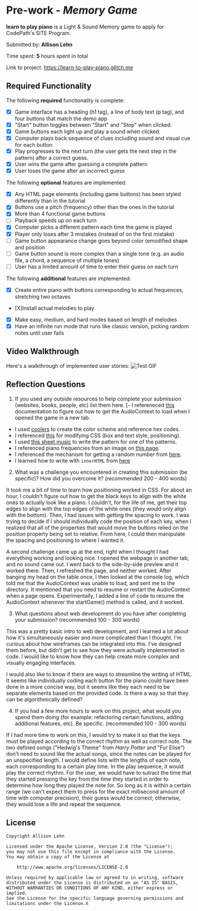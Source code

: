 # Pre-work - *Memory Game*

**learn to play piano** is a Light & Sound Memory game to apply for CodePath's SITE Program. 

Submitted by: **Allison Lehn**

Time spent: **5** hours spent in total

Link to project: <https://learn-to-play-piano.glitch.me>

## Required Functionality

The following **required** functionality is complete:

* [X] Game interface has a heading (h1 tag), a line of body text (p tag), and four buttons that match the demo app
* [X] "Start" button toggles between "Start" and "Stop" when clicked. 
* [X] Game buttons each light up and play a sound when clicked. 
* [X] Computer plays back sequence of clues including sound and visual cue for each button
* [X] Play progresses to the next turn (the user gets the next step in the pattern) after a correct guess. 
* [X] User wins the game after guessing a complete pattern
* [X] User loses the game after an incorrect guess

The following **optional** features are implemented:

* [X] Any HTML page elements (including game buttons) has been styled differently than in the tutorial
* [X] Buttons use a pitch (frequency) other than the ones in the tutorial
* [X] More than 4 functional game buttons
* [  ] Playback speeds up on each turn
* [X] Computer picks a different pattern each time the game is played
* [X] Player only loses after 3 mistakes (instead of on the first mistake)
* [  ] Game button appearance change goes beyond color (emodified shape and position
* [  ] Game button sound is more complex than a single tone (e.g. an audio file, a chord, a sequence of multiple tones)
* [  ] User has a limited amount of time to enter their guess on each turn

The following **additional** features are implemented:


- [X] Create entire piano with buttons corresponding to actual frequences, stretching two octaves
- [X]Install actual melodies to play
- [X] Make easy, medium, and hard modes based on length of melodies
- [X] Have an infinite run mode that runs like classic version, picking random notes until user fails

## Video Walkthrough

Here's a walkthrough of implemented user stories:
![Test GIF](https://cdn.glitch.com/4b55c717-1f82-4535-bcd9-b5c8edb54fc5%2Ftest_piano.gif?v=1616146728645)


## Reflection Questions
1. If you used any outside resources to help complete your submission (websites, books, people, etc) list them here. 
 [- I refereneced [this](https://developers.google.com/web/updates/2017/09/autoplay-policy-changes#webaudio) documentation to figure out how to get the AudioContext to load when I opened the game in a new tab.  
- I used [coolers](https://coolors.co/4c9f70-e8d7ff-1c5d99-267dcf-ffd166-ffc233-62bfed) to create the color scheme and reference hex codes.  
- I referenced [this](https://cssreference.io/) for modifying CSS (box and text style, positioning).  
- I used [this sheet music](https://youtu.be/8UJAol7ndfM) to write the pattern for one of the patterns.  
- I referenced piano frequencies from an image on [this page](https://amath.colorado.edu/pub/matlab/music/).  
- I referenced the mechanism for getting a random number from [here](https://developer.mozilla.org/en-US/docs/Web/JavaScript/Reference/Global_Objects/Math/random).
- I learned how to write with `innerHTML` from [here](https://stackoverflow.com/questions/9689109/how-to-display-javascript-variables-in-a-html-page-without-document-write/9689182)

2. What was a challenge you encountered in creating this submission (be specific)? How did you overcome it? (recommended 200 - 400 words) 

  It took me a bit of time to learn how positioning worked in CSS. 
  For about an hour, I couldn't figure out how to get the black keys to align with the white ones to actually look like a piano. 
  I couldn't, for the life of me, get their top edges to align with the top edges of the white ones (they would only align with the bottom).
  Then, I had issues with getting the spacing to work. I was trying to decide if I should individually code the position of each key,
  when I realized that all of the properties that would move the buttons relied on the position property being set to relative. 
  From here, I could then manipulate the spacing and positioning to where I wanted it.

  A second challenge came up at the end, right when I thought I had everything working and looking nice.
  I opened the webpage in another tab, and no sound came out. I went back to the side-by-side preview and it worked there.
  Then, I refreshed the page, and neither worked. After banging my head on the table once, I then looked at the console log, which
  told me that the AudioContext was unable to load, and sent me to the directory. It mentioned that you need to resume or restart the 
  AudioContext when a page opens. Experimentally, I added a line of code to resume the AudioContext whenever the startGame() method is called,
  and it worked.


3. What questions about web development do you have after completing your submission? (recommended 100 - 300 words) 

This was a pretty basic intro to web development, and I learned a lot about how it's simultaneously easier and more complicated than I thought.
I'm curious about how wireframes can be integrated into this. I've designed them before, but didn't get to see how they were actually implemented in code.
I would like to know how they can help create more complex and visually engaging interfaces.

I would also like to know if there are ways to streamline the writing of HTML. It seems like individually coding each button for the piano could have been done in a more concise way,
but it seems like they each need to be separate elements based on the provided code. Is there a way so that they can be algorithmically defined?

4. If you had a few more hours to work on this project, what would you spend them doing (for example: refactoring certain functions, adding additional features, etc). Be specific. (recommended 100 - 300 words) 

If I had more time to work on this, I would try to make it so that the keys must be played according to the correct rhythm as well as correct note. 
The two defined songs ("Hedwig's Theme" from *Harry Potter* and "Fur Elise") don't need to sound like the actual songs, since the notes can be played for an unspecified length.
I would define lists with the lengths of each note, each corresponding to a certain play time. In the play sequence, it would play the correct rhythm. For the user, we would have to
sutract the time that they started pressing the key from the time they started in order to determine how long they played the note for. So long as it is within a certain range
(we can't expect them to press for the exact millisecond amount of time with computer precision), their guess would be correct; otherwise, they would lose a life and repeat the sequence.



## License

    Copyright Allison Lehn

    Licensed under the Apache License, Version 2.0 (the "License");
    you may not use this file except in compliance with the License.
    You may obtain a copy of the License at

        http://www.apache.org/licenses/LICENSE-2.0

    Unless required by applicable law or agreed to in writing, software
    distributed under the License is distributed on an "AS IS" BASIS,
    WITHOUT WARRANTIES OR CONDITIONS OF ANY KIND, either express or implied.
    See the License for the specific language governing permissions and
    limitations under the License.X